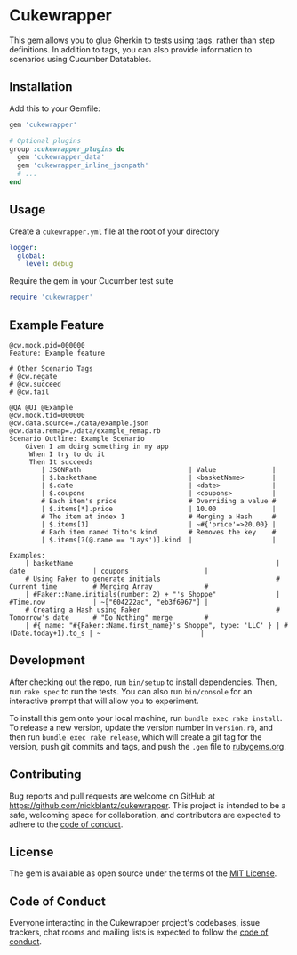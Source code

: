 # Cukewrapper

This gem allows you to glue Gherkin to tests using tags, rather than step 
definitions. In addition to tags, you can also provide information to 
scenarios using Cucumber Datatables. 

## Installation

Add this to your Gemfile:

```ruby
gem 'cukewrapper'

# Optional plugins
group :cukewrapper_plugins do
  gem 'cukewrapper_data'
  gem 'cukewrapper_inline_jsonpath'
  # ...
end
```

## Usage

Create a `cukewrapper.yml` file at the root of your directory

```yaml
logger:
  global:
    level: debug
```

Require the gem in your Cucumber test suite

```ruby
require 'cukewrapper'
```

## Example Feature

```gherkin
@cw.mock.pid=000000
Feature: Example feature

# Other Scenario Tags
# @cw.negate
# @cw.succeed
# @cw.fail

@QA @UI @Example
@cw.mock.tid=000000
@cw.data.source=./data/example.json
@cw.data.remap=./data/example_remap.rb
Scenario Outline: Example Scenario
    Given I am doing something in my app
     When I try to do it
     Then It succeeds
        | JSONPath                           | Value              |
        | $.basketName                       | <basketName>       |
        | $.date                             | <date>             |
        | $.coupons                          | <coupons>          |
        # Each item's price                  # Overriding a value #
        | $.items[*].price                   | 10.00              |
        # The item at index 1                # Merging a Hash     #
        | $.items[1]                         | ~#{'price'=>20.00} |
        # Each item named Tito's kind        # Removes the key    #
        | $.items[?(@.name == 'Lays')].kind  |                    |

Examples:
    | basketName                                                   | date                 | coupons                   |
    # Using Faker to generate initials                             # Current time         # Merging Array             #
    | #Faker::Name.initials(number: 2) + "'s Shoppe"               | #Time.now            | ~["604222ac", "eb3f6967"] |
    # Creating a Hash using Faker                                  # Tomorrow's date      # "Do Nothing" merge        #
    | #{ name: "#{Faker::Name.first_name}'s Shoppe", type: 'LLC' } | #(Date.today+1).to_s | ~                         |
```

## Development

After checking out the repo, run `bin/setup` to install dependencies. Then, run `rake spec` to run the tests. You can also run `bin/console` for an interactive prompt that will allow you to experiment.

To install this gem onto your local machine, run `bundle exec rake install`. To release a new version, update the version number in `version.rb`, and then run `bundle exec rake release`, which will create a git tag for the version, push git commits and tags, and push the `.gem` file to [rubygems.org](https://rubygems.org).

## Contributing

Bug reports and pull requests are welcome on GitHub at https://github.com/nickblantz/cukewrapper. This project is intended to be a safe, welcoming space for collaboration, and contributors are expected to adhere to the [code of conduct](https://github.com/nickblantz/cukewrapper/blob/master/CODE_OF_CONDUCT.md).


## License

The gem is available as open source under the terms of the [MIT License](https://opensource.org/licenses/MIT).

## Code of Conduct

Everyone interacting in the Cukewrapper project's codebases, issue trackers, chat rooms and mailing lists is expected to follow the [code of conduct](https://github.com/nickblantz/cukewrapper/blob/master/CODE_OF_CONDUCT.md).

